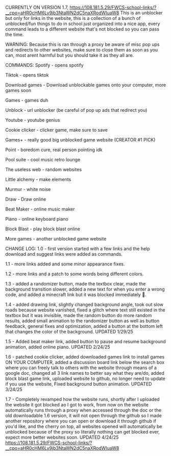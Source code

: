 CURRENTLY ON VERSION 1.7,
https://108.181.5.29/FWCS-school-links/?__cpo=aHR0cHM6Ly9jb3NtaWN2dC5naXRodWIuaW8
This is an unblocker but only for links in the website, this is a collection of a bunch of unblocked/fun things to do
in school just organized into a nice app, every command leads to a different website that's not
blocked so you can pass the time.



WARNING: Because this is ran through a proxy be aware of misc pop ups and redirects to other websites, make sure to close them as soon as you can, most arent harmful but you should take it as they all are.



COMMANDS:
Spotify - opens spotify

Tiktok - opens tiktok

Download games - Download unblockable games onto your computer, more games soon

Games - games duh

Unblock - url unblocker (be careful of pop up ads that redirect you)

Youtube - youtube genius

Cookie clicker - clicker game, make sure to save

Games+ - really good big unblocked game website (CREATOR #1 PICK)

Point - boredom cure, real person pointing idk

Pool suite - cool music retro lounge

The useless web - random websites

Little alchemy - make elements

Murmur - white noise

Draw - Draw online

Beat Maker - online music maker

Piano - online keyboard piano

Block Blast - play block blast online

More games - another unblocked game website



CHANGE LOG:
1.0 - first version started with a few links and the help download and suggest links were added
as commands.

1.1 - more links added and some minor appearance fixes.

1.2 - more links and a patch to some words being different colors.

1.3 - added a randomizer button, made the textbox clear, made the background transition
slower, added a new text for when you enter a wrong code, and added a minecraft link but it
was blocked immediately 🙁.

1.4 - added drawing link, slightly changed background angle, took out slow roads because
website vanished, fixed a glitch where text still existed in the textbox but it was invisible, made
the random button do more random results, added small animation to the randomizer button as
well as button feedback, general fixes and optimization, added a button at the bottom left that
changes the color of the background. UPDATED 1/29/25

1.5 - Added beat maker link, added button to pause and resume background animation, added
online piano. UPDATED 2/24/25

1.6 - patched cookie clicker, added downloaded games link to install games ON YOUR
COMPUTER, added a discussion board link below the search box where you can freely talk to
others with the website through means of a google doc, changed all 3 link names to better say
what they are/do, added block blast game link, uploaded website to github, no longer need to
update if you use the website, Fixed background button animation. UPDATED 3/24/25

1.7 - Completely revamped how the website runs, shortly after I uploaded the website it got
blocked ao I got to work, from now on the website automatically runs through a proxy when
accessed through the doc or the old downloadable 1.6 version, it will not open through the
github so I made another repository where you can open or download it through github if you'd
like, and the cherry on top, all websites opened will automatically be unblocked because of the
proxy so literally nothing can get blocked ever, expect more better websites soon. UPDATED
4/24/25
https://108.181.5.29/FWCS-school-links/?__cpo=aHR0cHM6Ly9jb3NtaWN2dC5naXRodWIuaW8
